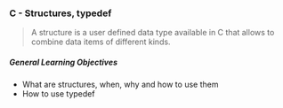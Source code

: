### C - Structures, typedef 
> A structure is a user defined data type available in C that allows to combine data items of different kinds.   

##### General Learning Objectives  
- What are structures, when, why and how to use them  
- How to use typedef  

